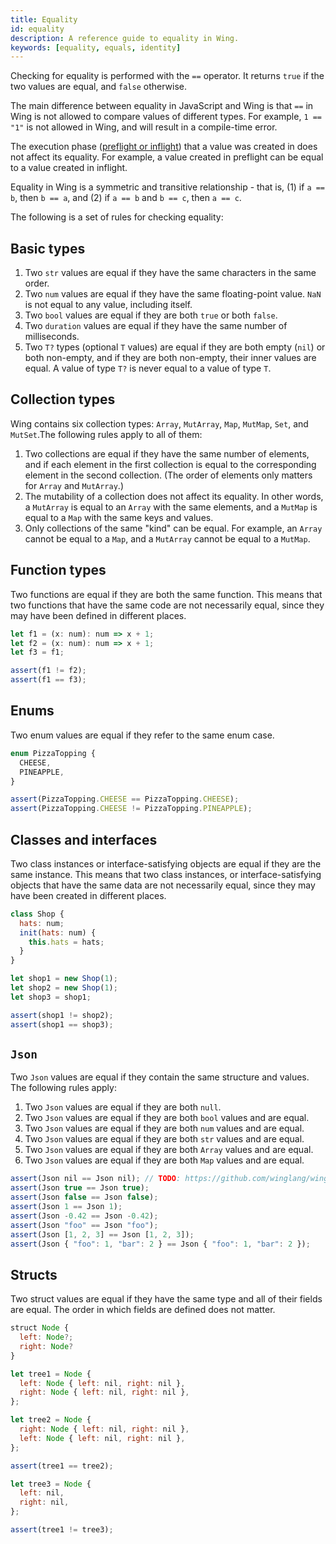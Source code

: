 ```yaml
---
title: Equality
id: equality
description: A reference guide to equality in Wing.
keywords: [equality, equals, identity]
---
```


Checking for equality is performed with the `==` operator. It returns `true` if the two values are equal, and `false` otherwise.

The main difference between equality in JavaScript and Wing is that `==` in Wing is not allowed to compare values of different types. For example, `1 == "1"` is not allowed in Wing, and will result in a compile-time error.

The execution phase ([preflight or inflight](../02-core-concepts/01-preflight-and-inflight.md)) that a value was created in does not affect its equality. For example, a value created in preflight can be equal to a value created in inflight.

Equality in Wing is a symmetric and transitive relationship - that is, (1) if `a == b`, then `b == a`, and (2) if `a == b` and `b == c`, then `a == c`.

The following is a set of rules for checking equality:

## Basic types

1. Two `str` values are equal if they have the same characters in the same order.
2. Two `num` values are equal if they have the same floating-point value. `NaN` is not equal to any value, including itself.
3. Two `bool` values are equal if they are both `true` or both `false`.
4. Two `duration` values are equal if they have the same number of milliseconds.
5. Two `T?` types (optional `T` values) are equal if they are both empty (`nil`) or both non-empty, and if they are both non-empty, their inner values are equal. A value of type `T?` is never equal to a value of type `T`.

## Collection types

Wing contains six collection types: `Array`, `MutArray`, `Map`, `MutMap`, `Set`, and `MutSet`.The following rules apply to all of them:

1. Two collections are equal if they have the same number of elements, and if each element in the first collection is equal to the corresponding element in the second collection. (The order of elements only matters for `Array` and `MutArray`.)
2. The mutability of a collection does not affect its equality. In other words, a `MutArray` is equal to an `Array` with the same elements, and a `MutMap` is equal to a `Map` with the same keys and values.
3. Only collections of the same "kind" can be equal. For example, an `Array` cannot be equal to a `Map`, and a `MutArray` cannot be equal to a `MutMap`.

## Function types

Two functions are equal if they are both the same function. This means that two functions that have the same code are not necessarily equal, since they may have been defined in different places.

```js
let f1 = (x: num): num => x + 1;
let f2 = (x: num): num => x + 1;
let f3 = f1;

assert(f1 != f2);
assert(f1 == f3);
```

## Enums

Two enum values are equal if they refer to the same enum case.

```js
enum PizzaTopping {
  CHEESE,
  PINEAPPLE,
}

assert(PizzaTopping.CHEESE == PizzaTopping.CHEESE);
assert(PizzaTopping.CHEESE != PizzaTopping.PINEAPPLE);
```

## Classes and interfaces

Two class instances or interface-satisfying objects are equal if they are the same instance. This means that two class instances, or interface-satisfying objects that have the same data are not necessarily equal, since they may have been created in different places.

```js
class Shop {
  hats: num;
  init(hats: num) {
    this.hats = hats;
  }
}

let shop1 = new Shop(1);
let shop2 = new Shop(1);
let shop3 = shop1;

assert(shop1 != shop2);
assert(shop1 == shop3);
```

## `Json`

Two `Json` values are equal if they contain the same structure and values. The following rules apply:

1. Two `Json` values are equal if they are both `null`.
2. Two `Json` values are equal if they are both `bool` values and are equal.
3. Two `Json` values are equal if they are both `num` values and are equal.
4. Two `Json` values are equal if they are both `str` values and are equal.
5. Two `Json` values are equal if they are both `Array` values and are equal.
6. Two `Json` values are equal if they are both `Map` values and are equal.

```js
assert(Json nil == Json nil); // TODO: https://github.com/winglang/wing/issues/1819
assert(Json true == Json true);
assert(Json false == Json false);
assert(Json 1 == Json 1);
assert(Json -0.42 == Json -0.42);
assert(Json "foo" == Json "foo");
assert(Json [1, 2, 3] == Json [1, 2, 3]);
assert(Json { "foo": 1, "bar": 2 } == Json { "foo": 1, "bar": 2 });
```

## Structs

Two struct values are equal if they have the same type and all of their fields are equal. The order in which fields are defined does not matter.

```js
struct Node {
  left: Node?;
  right: Node?
}

let tree1 = Node {
  left: Node { left: nil, right: nil },
  right: Node { left: nil, right: nil },
};

let tree2 = Node {
  right: Node { left: nil, right: nil },
  left: Node { left: nil, right: nil },
};

assert(tree1 == tree2);

let tree3 = Node {
  left: nil,
  right: nil,
};

assert(tree1 != tree3);
```
